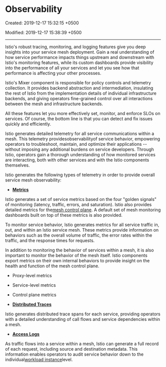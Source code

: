 # Observability

Created: 2019-12-17 15:32:15 +0500

Modified: 2019-12-17 15:38:39 +0500

---

Istio's robust tracing, monitoring, and logging features give you deep insights into your service mesh deployment. Gain a real understanding of how service performance impacts things upstream and downstream with Istio's monitoring features, while its custom dashboards provide visibility into the performance of all your services and let you see how that performance is affecting your other processes.

Istio's Mixer component is responsible for policy controls and telemetry collection. It provides backend abstraction and intermediation, insulating the rest of Istio from the implementation details of individual infrastructure backends, and giving operators fine-grained control over all interactions between the mesh and infrastructure backends.

All these features let you more effectively set, monitor, and enforce SLOs on services. Of course, the bottom line is that you can detect and fix issues quickly and efficiently.

Istio generates detailed telemetry for all service communications within a mesh. This telemetry providesobservabilityof service behavior, empowering operators to troubleshoot, maintain, and optimize their applications -- without imposing any additional burdens on service developers. Through Istio, operators gain a thorough understanding of how monitored services are interacting, both with other services and with the Istio components themselves.

Istio generates the following types of telemetry in order to provide overall service mesh observability:

- [**Metrics**](https://istio.io/docs/concepts/observability/#metrics)

Istio generates a set of service metrics based on the four "golden signals" of monitoring (latency, traffic, errors, and saturation). Istio also provides detailed metrics for the[mesh control plane](https://istio.io/docs/ops/deployment/architecture/). A default set of mesh monitoring dashboards built on top of these metrics is also provided.

To monitor service behavior, Istio generates metrics for all service traffic in, out, and within an Istio service mesh. These metrics provide information on behaviors such as the overall volume of traffic, the error rates within the traffic, and the response times for requests.

In addition to monitoring the behavior of services within a mesh, it is also important to monitor the behavior of the mesh itself. Istio components export metrics on their own internal behaviors to provide insight on the health and function of the mesh control plane.

- Proxy-level metrics
- Service-level metrics
- Control plane metrics

- [**Distributed Traces**](https://istio.io/docs/concepts/observability/#distributed-traces)

Istio generates distributed trace spans for each service, providing operators with a detailed understanding of call flows and service dependencies within a mesh.

- [**Access Logs**](https://istio.io/docs/concepts/observability/#access-logs)

As traffic flows into a service within a mesh, Istio can generate a full record of each request, including source and destination metadata. This information enables operators to audit service behavior down to the individual[workload instance](https://istio.io/docs/reference/glossary/#workload-instance)level.
